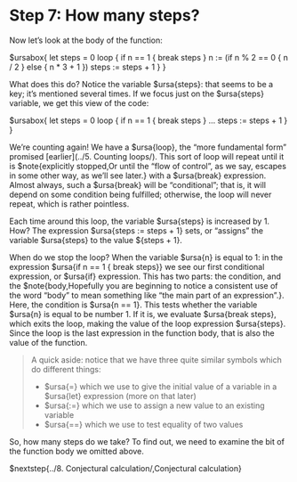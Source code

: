 # Step 7: How many steps?

Now let’s look at the body of the function:

$ursabox{
let steps = 0
loop {
  if n == 1 { break steps }
  n := (if n % 2 == 0 { n / 2 } else { n * 3 + 1 })
  steps := steps + 1
}
}

What does this do? Notice the variable $ursa{steps}: that seems to be a key; it’s mentioned several times. If we focus just on the $ursa{steps} variable, we get this view of the code:

$ursabox{
let steps = 0
loop {
  if n == 1 { break steps }
  …
  steps := steps + 1
}
}

We’re counting again! We have a $ursa{loop}, the “more fundamental form” promised [earlier](../5. Counting loops/). This sort of loop will repeat until it is $note{explicitly stopped,Or until the “flow of control”\, as we say\, escapes in some other way\, as we’ll see later.} with a $ursa{break} expression. Almost always, such a $ursa{break} will be “conditional”; that is, it will depend on some condition being fulfilled; otherwise, the loop will never repeat, which is rather pointless.

Each time around this loop, the variable $ursa{steps} is increased by 1. How? The expression $ursa{steps := steps + 1} sets, or “assigns” the variable $ursa{steps} to the value ${steps + 1}.

When do we stop the loop? When the variable $ursa{n} is equal to 1: in the expression $ursa{if n == 1 { break steps}} we see our first conditional expression, or $ursa{if} expression. This has two parts: the condition, and the $note{body,Hopefully you are beginning to notice a consistent use of the word “body” to mean something like “the main part of an expression”.}. Here, the condition is $ursa{n == 1}. This tests whether the variable $ursa{n} is equal to be number 1. If it is, we evaluate $ursa{break steps}, which exits the loop, making the value of the loop expression $ursa{steps}. Since the loop is the last expression in the function body, that is also the value of the function.

> A quick aside: notice that we have three quite similar symbols which do different things:
> 
> * $ursa{=} which we use to give the initial value of a variable in a $ursa{let} expression (more on that later)
> * $ursa{:=} which we use to assign a new value to an existing variable
> * $ursa{==} which we use to test equality of two values 

So, how many steps do we take? To find out, we need to examine the bit of the function body we omitted above.

$nextstep{../8. Conjectural calculation/,Conjectural calculation}